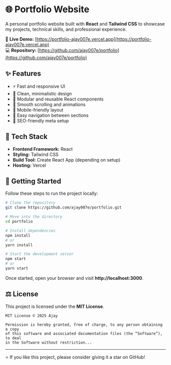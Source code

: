 
# 🌐 Portfolio Website

A personal portfolio website built with **React** and **Tailwind CSS** to showcase my projects, technical skills, and professional experience.

🔗 **Live Demo:** [https://portfolio-ajay007e.vercel.app](https://portfolio-ajay007e.vercel.app)  
💻 **Repository:** [https://github.com/ajay007e/portfolio](https://github.com/ajay007e/portfolio)


## ✨ Features

- ⚡ Fast and responsive UI  
- 🎨 Clean, minimalistic design  
- 🧩 Modular and reusable React components  
- 💫 Smooth scrolling and animations  
- 📱 Mobile-friendly layout  
- 🔗 Easy navigation between sections  
- 🧠 SEO-friendly meta setup  


## 🧰 Tech Stack

- **Frontend Framework:** React  
- **Styling:** Tailwind CSS  
- **Build Tool:** Create React App (depending on setup)  
- **Hosting:** Vercel  

## 🚀 Getting Started

Follow these steps to run the project locally:

```bash
# Clone the repository
git clone https://github.com/ajay007e/portfolio.git

# Move into the directory
cd portfolio

# Install dependencies
npm install
# or
yarn install

# Start the development server
npm start
# or
yarn start
```

Once started, open your browser and visit **http://localhost:3000**.


## ⚖️ License

This project is licensed under the **MIT License**.

```
MIT License © 2025 Ajay

Permission is hereby granted, free of charge, to any person obtaining a copy
of this software and associated documentation files (the “Software”), to deal
in the Software without restriction...
```

---

⭐ If you like this project, please consider giving it a star on GitHub!
